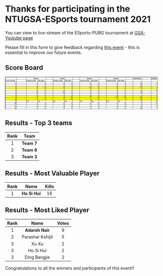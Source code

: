 # Thanks for participating in the NTUGSA-ESports tournament 2021

You can view to live-stream of the ESports-PUBG tournament at [GSA-Youtube page](https://www.youtube.com/playlist?list=PLgZeA3FA9uosNBOZzVwJw58SPXkaY5QdU)

Please fill in this form to give feedback regarding [this event](https://forms.office.com/Pages/ResponsePage.aspx?id=SJPOFSq-K0aPwOF2WpsgSt53s4-5xM5MlJ_B7aUXqvRUQ1BVUE9CRTdIOVFHSzhVNlYxTDJFNzlLTi4u) - this is essential to improve our future events. 

## Score Board

<img src="./Results.png" alt="image" width="2500"/>

## Results - Top 3 teams

| Rank |       Team       |
|:----:|:----------------:|
|   1  |    **Team 7** |  
|   2  |    **Team 8** |  
|   3  |    **Team 3** |  



## Results - Most Valuable Player

| Rank |       Name       | Kills |
|:----:|:----------------:|:-----:|
|   1  |    **Ho Si Hui**   |   16   |


## Results - Most Liked Player

| Rank |       Name       | Votes |
|:----:|:----------------:|:-----:|
|   1  |    **Adarsh Nair**   |   9   |
|   2  | Parashar Kshijit |   5   |
|   3  |       Xu Xu      |   2   |
|   3  |     Ho Si Hui    |   2   |
|   3  |   Ding Bangjie   |   2   |

Congratulations to all the winners and participants of this event!!

